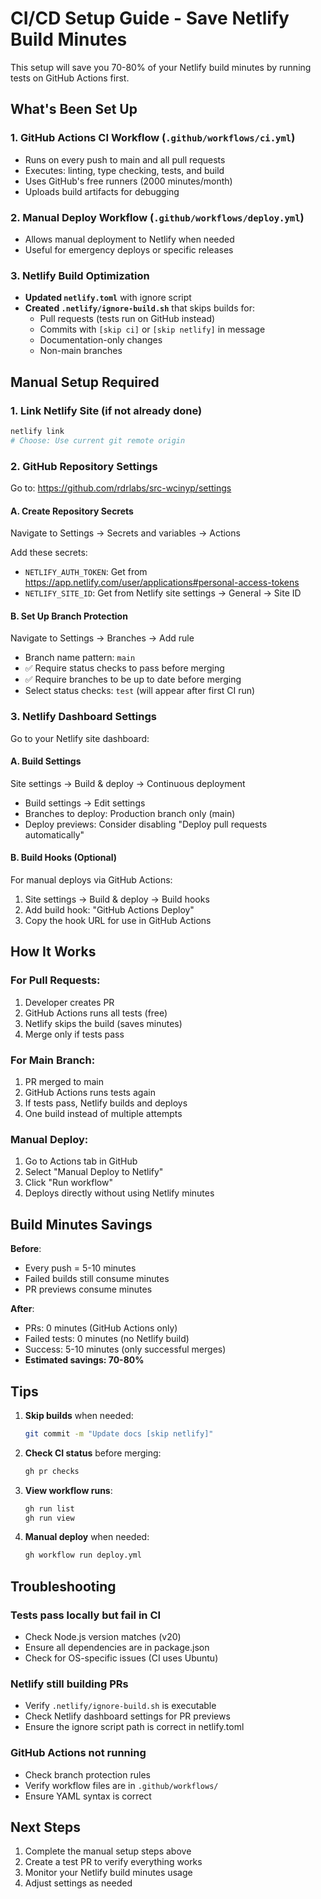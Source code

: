 # CI/CD Setup Guide - Save Netlify Build Minutes

This setup will save you 70-80% of your Netlify build minutes by running tests on GitHub Actions first.

## What's Been Set Up

### 1. GitHub Actions CI Workflow (`.github/workflows/ci.yml`)
- Runs on every push to main and all pull requests
- Executes: linting, type checking, tests, and build
- Uses GitHub's free runners (2000 minutes/month)
- Uploads build artifacts for debugging

### 2. Manual Deploy Workflow (`.github/workflows/deploy.yml`)
- Allows manual deployment to Netlify when needed
- Useful for emergency deploys or specific releases

### 3. Netlify Build Optimization
- **Updated `netlify.toml`** with ignore script
- **Created `.netlify/ignore-build.sh`** that skips builds for:
  - Pull requests (tests run on GitHub instead)
  - Commits with `[skip ci]` or `[skip netlify]` in message
  - Documentation-only changes
  - Non-main branches

## Manual Setup Required

### 1. Link Netlify Site (if not already done)
```bash
netlify link
# Choose: Use current git remote origin
```

### 2. GitHub Repository Settings

Go to: https://github.com/rdrlabs/src-wcinyp/settings

#### A. Create Repository Secrets
Navigate to Settings → Secrets and variables → Actions

Add these secrets:
- `NETLIFY_AUTH_TOKEN`: Get from https://app.netlify.com/user/applications#personal-access-tokens
- `NETLIFY_SITE_ID`: Get from Netlify site settings → General → Site ID

#### B. Set Up Branch Protection
Navigate to Settings → Branches → Add rule

- Branch name pattern: `main`
- ✅ Require status checks to pass before merging
- ✅ Require branches to be up to date before merging
- Select status checks: `test` (will appear after first CI run)

### 3. Netlify Dashboard Settings

Go to your Netlify site dashboard:

#### A. Build Settings
Site settings → Build & deploy → Continuous deployment

- Build settings → Edit settings
- Branches to deploy: Production branch only (main)
- Deploy previews: Consider disabling "Deploy pull requests automatically"

#### B. Build Hooks (Optional)
For manual deploys via GitHub Actions:
1. Site settings → Build & deploy → Build hooks
2. Add build hook: "GitHub Actions Deploy"
3. Copy the hook URL for use in GitHub Actions

## How It Works

### For Pull Requests:
1. Developer creates PR
2. GitHub Actions runs all tests (free)
3. Netlify skips the build (saves minutes)
4. Merge only if tests pass

### For Main Branch:
1. PR merged to main
2. GitHub Actions runs tests again
3. If tests pass, Netlify builds and deploys
4. One build instead of multiple attempts

### Manual Deploy:
1. Go to Actions tab in GitHub
2. Select "Manual Deploy to Netlify"
3. Click "Run workflow"
4. Deploys directly without using Netlify minutes

## Build Minutes Savings

**Before**: 
- Every push = 5-10 minutes
- Failed builds still consume minutes
- PR previews consume minutes

**After**:
- PRs: 0 minutes (GitHub Actions only)
- Failed tests: 0 minutes (no Netlify build)
- Success: 5-10 minutes (only successful merges)
- **Estimated savings: 70-80%**

## Tips

1. **Skip builds** when needed:
   ```bash
   git commit -m "Update docs [skip netlify]"
   ```

2. **Check CI status** before merging:
   ```bash
   gh pr checks
   ```

3. **View workflow runs**:
   ```bash
   gh run list
   gh run view
   ```

4. **Manual deploy** when needed:
   ```bash
   gh workflow run deploy.yml
   ```

## Troubleshooting

### Tests pass locally but fail in CI
- Check Node.js version matches (v20)
- Ensure all dependencies are in package.json
- Check for OS-specific issues (CI uses Ubuntu)

### Netlify still building PRs
- Verify `.netlify/ignore-build.sh` is executable
- Check Netlify dashboard settings for PR previews
- Ensure the ignore script path is correct in netlify.toml

### GitHub Actions not running
- Check branch protection rules
- Verify workflow files are in `.github/workflows/`
- Ensure YAML syntax is correct

## Next Steps

1. Complete the manual setup steps above
2. Create a test PR to verify everything works
3. Monitor your Netlify build minutes usage
4. Adjust settings as needed